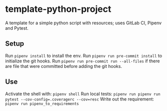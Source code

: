 # template-python-project
A template for a simple python script with resources; uses GitLab CI, Pipenv and Pytest.

## Setup
Run `pipenv install` to install the env.
Run `pipenv run pre-commit install` to initialize the git hooks.
Run `pipenv run pre-commit run --all-files` if there are file that were committed before adding the git hooks.

## Use
Activate the shell with: `pipenv shell`
Run local tests: `pipenv run pipenv run pytest --cov-config=.coveragerc --cov=resc`
Write out the requirement: `pipenv run pipenv_to_requirements`